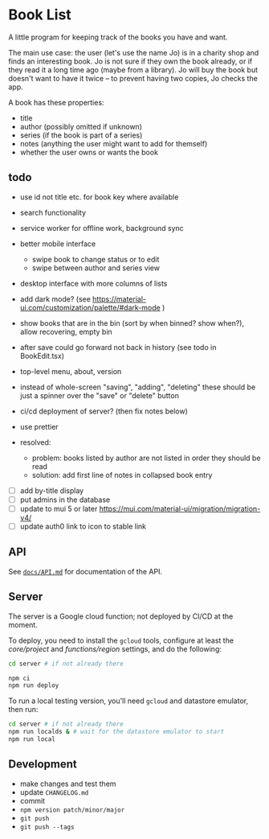 # Book List

A little program for keeping track of the books you have and want.

The main use case: the user (let's use the name Jo) is in a charity shop and finds an interesting book. Jo is not sure if they own the book already, or if they read it a long time ago (maybe from a library). Jo will buy the book but doesn't want to have it twice – to prevent having two copies, Jo checks the app.

A book has these properties:

* title
* author (possibly omitted if unknown)
* series (if the book is part of a series)
* notes (anything the user might want to add for themself)
* whether the user owns or wants the book

## todo

* use id not title etc. for book key where available
* search functionality
* service worker for offline work, background sync
* better mobile interface
   - swipe book to change status or to edit
   - swipe between author and series view
* desktop interface with more columns of lists
* add dark mode? (see https://material-ui.com/customization/palette/#dark-mode )
* show books that are in the bin (sort by when binned? show when?), allow recovering, empty bin
* after save could go forward not back in history (see todo in BookEdit.tsx)
* top-level menu, about, version
* instead of whole-screen "saving", "adding", "deleting" these should be just a spinner over the "save" or "delete" button
* ci/cd deployment of server? (then fix notes below)
* use prettier

* resolved:
   - problem: books listed by author are not listed in order they should be read
   - solution: add first line of notes in collapsed book entry

- [ ] add by-title display
- [ ] put admins in the database
- [ ] update to mui 5 or later https://mui.com/material-ui/migration/migration-v4/
- [ ] update auth0 link to icon to stable link

## API

See [`docs/API.md`](docs/API.md) for documentation of the API.

## Server

The server is a Google cloud function; not deployed by CI/CD at the moment.

To deploy, you need to install the `gcloud` tools, configure at least the
_core/project_ and _functions/region_ settings, and do the following:

```sh
cd server # if not already there

npm ci
npm run deploy
```

To run a local testing version, you'll need `gcloud` and datastore emulator,
then run:

```sh
cd server # if not already there
npm run localds & # wait for the datastore emulator to start
npm run local
```

## Development

* make changes and test them
* update `CHANGELOG.md`
* commit
* `npm version patch/minor/major`
* `git push`
* `git push --tags`
